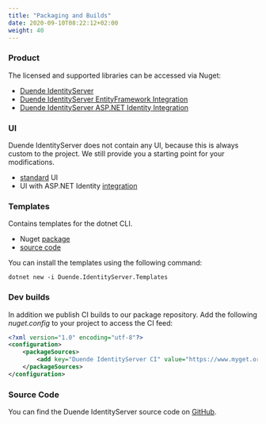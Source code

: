 ```yaml
---
title: "Packaging and Builds"
date: 2020-09-10T08:22:12+02:00
weight: 40
---
```


### Product
The licensed and supported libraries can be accessed via Nuget:

* [Duende IdentityServer](https://www.nuget.org/packages/Duende.IdentityServer)
* [Duende IdentityServer EntityFramework Integration](https://www.nuget.org/packages/Duende.IdentityServer.EntityFramework)
* [Duende IdentityServer ASP.NET Identity Integration](https://www.nuget.org/packages/Duende.IdentityServer.AspNetIdentity)

### UI
Duende IdentityServer does not contain any UI, because this is always custom to the project. 
We still provide you a starting point for your modifications.

* [standard](https://github.com/DuendeSoftware/IdentityServer.Quickstart.UI) UI
* UI with ASP.NET Identity [integration](https://github.com/DuendeSoftware/IdentityServer.Quickstart.UI.AspNetIdentity)

### Templates
Contains templates for the dotnet CLI.

* Nuget [package](https://www.nuget.org/packages/Duende.IdentityServer.Templates)
* [source code](https://github.com/DuendeSoftware/IdentityServer.Templates)

You can install the templates using the following command:

```
dotnet new -i Duende.IdentityServer.Templates
```

### Dev builds
In addition we publish CI builds to our package repository.
Add the following *nuget.config* to your project to access the CI feed:

```xml
<?xml version="1.0" encoding="utf-8"?>
<configuration>
    <packageSources>
        <add key="Duende IdentityServer CI" value="https://www.myget.org/F/duende_identityserver/api/v3/index.json" />
    </packageSources>
</configuration>
```

### Source Code
You can find the Duende IdentityServer source code on [GitHub](https://github.com/duendesoftware/IdentityServer).
